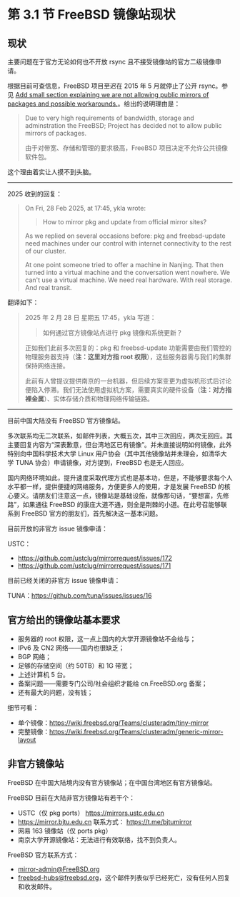 # 第 3.1 节 FreeBSD 镜像站现状

## 现状

主要问题在于官方无论如何也不开放 rsync 且不接受镜像站的官方二级镜像申请。

根据目前可查信息，FreeBSD 项目至迟在 2015 年 5 月就停止了公开 rsync。参见 [Add small section explaining we are not allowing public mirrors of packages and possible workarounds.](https://reviews.freebsd.org/R9:3418e47d2f6cd8dd04ac934f38d136ba9101a5a8)。给出的说明理由是：

>Due to very high requirements of bandwidth, storage and adminstration the FreeBSD; Project has decided not to allow public mirrors of packages.
>
>由于对带宽、存储和管理的要求极高，FreeBSD 项目决定不允许公共镜像软件包。

这个理由着实让人摸不到头脑。

---

2025 收到的回复：

>On Fri, 28 Feb 2025, at 17:45, ykla wrote:
>> How to mirror pkg and update from official mirror sites?
>
>As we replied on several occasions before: pkg and freebsd-update need machines under our control with internet connectivity to the rest of our cluster.
>
>At one point someone tried to offer a machine in Nanjing. That then turned into a virtual machine and the conversation went nowhere. We can't use a virtual machine. We need real hardware. With real storage. And real transit.

翻译如下：

>2025 年 2 月 28 日 星期五 17:45，ykla 写道：
>> 如何通过官方镜像站点进行 pkg 镜像和系统更新？
>
>正如我们此前多次回复的：pkg 和 freebsd-update 功能需要由我们管控的物理服务器支持（**注：这里对方指 root 权限**），这些服务器需与我们的集群保持网络连接。
>
>此前有人曾提议提供南京的一台机器，但后续方案变更为虚拟机形式后讨论便陷入停滞。我们无法使用虚拟机方案，需要真实的硬件设备（**注：对方指裸金属**）、实体存储介质和物理网络传输链路。

---

目前中国大陆没有 FreeBSD 官方镜像站。

多次联系均无二次联系，如邮件列表，大概五次，其中三次回应，两次无回应。其主要回复内容为“深表歉意，但台湾地区已有镜像”。并未直接说明如何镜像，此外特别向中国科学技术大学 Linux 用户协会（其中其他镜像站并未理会，如清华大学 TUNA 协会）申请镜像，对方提到，FreeBSD 也是无人回应。

国内网络环境如此，提升速度采取代理方式也是基本功，但是，不能够要求每个人水平都一样，提供便捷的网络服务，方便更多人的使用，才是发展 FreeBSD 的核心要义。请朋友们注意这一点，镜像站是基础设施，就像那句话，“要想富，先修路”，如果通往 FreeBSD 的康庄大道不通，则全是荆棘的小道。在此号召能够联系到 FreeBSD 官方的朋友们，首先解决这一基本问题。

目前开放的非官方 issue 镜像申请：

USTC：

- <https://github.com/ustclug/mirrorrequest/issues/172>
- <https://github.com/ustclug/mirrorrequest/issues/171>

目前已经关闭的非官方 issue 镜像申请：

TUNA：<https://github.com/tuna/issues/issues/16>

## 官方给出的镜像站基本要求

- 服务器的 root 权限，这一点上国内的大学开源镜像站不会给与；
- IPv6 及 CN2 网络——国内也很缺乏；
- BGP 网络；
- 足够的存储空间（约 50TB）和 1G 带宽；
- 上述计算机 5 台。
- 备案问题——需要专门公司/社会组织才能给 cn.FreeBSD.org 备案；
- 还有最大的问题，没有钱；

细节可看：

- 单个镜像：<https://wiki.freebsd.org/Teams/clusteradm/tiny-mirror>
- 完整镜像：<https://wiki.freebsd.org/Teams/clusteradm/generic-mirror-layout>

## 非官方镜像站

FreeBSD 在中国大陆境内没有官方镜像站；在中国台湾地区有官方镜像站。

FreeBSD 目前在大陆非官方镜像站有若干个：

- USTC（仅 pkg ports） <https://mirrors.ustc.edu.cn>
- <https://mirror.bjtu.edu.cn> 联系方式： <https://t.me/bjtumirror>
- 网易 163 镜像站（仅 ports pkg）
- 南京大学开源镜像站：无法进行有效联络，找不到负责人。

FreeBSD 官方联系方式：

- [mirror-admin@FreeBSD.org](mailto:mirror-admin@FreeBSD.org)
- [freebsd-hubs@freebsd.org](mailto:freebsd-hubs@freebsd.org)，这个邮件列表似乎已经死亡，没有任何人回复和收发邮件。
